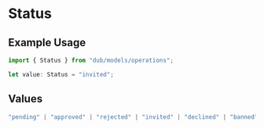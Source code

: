 # Status

## Example Usage

```typescript
import { Status } from "dub/models/operations";

let value: Status = "invited";
```

## Values

```typescript
"pending" | "approved" | "rejected" | "invited" | "declined" | "banned"
```